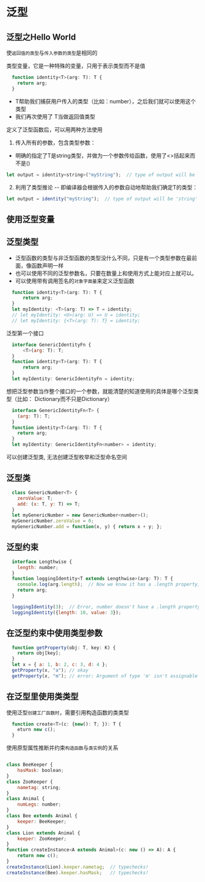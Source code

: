 # 泛型


## 泛型之Hello World

使`返回值的类型`与`传入参数的类型`是相同的

类型变量，它是一种特殊的变量，只用于表示类型而不是值

```javascript
  function identity<T>(arg: T): T {
    return arg;
  }
```
  * T帮助我们捕获用户传入的类型（比如：number），之后我们就可以使用这个类型
  * 我们再次使用了 T当做返回值类型


定义了泛型函数后，可以用两种方法使用
1. 传入所有的参数，包含类型参数：
  * 明确的指定了T是string类型，并做为一个参数传给函数，使用了<>括起来而不是()
```javascript
let output = identity<string>("myString");  // type of output will be 'string'
```

2. 利用了类型推论 -- 即编译器会根据传入的参数自动地帮助我们确定T的类型：
```javascript
let output = identity("myString");  // type of output will be 'string'
```

## 使用泛型变量


## 泛型类型

  * 泛型函数的类型与非泛型函数的类型没什么不同，只是有一个类型参数在最前面，像函数声明一样
  * 也可以使用不同的泛型参数名，只要在数量上和使用方式上能对应上就可以。
  * 可以使用带有调用签名的`对象字面量`来定义泛型函数
  
```javascript
  function identity<T>(arg: T): T {
      return arg;
  }
  let myIdentity: <T>(arg: T) => T = identity;
  // let myIdentity: <U>(arg: U) => U = identity;
  // let myIdentity: {<T>(arg: T): T} = identity;
```

泛型第一个接口

```javascript
  interface GenericIdentityFn {
      <T>(arg: T): T;
  }
  function identity<T>(arg: T): T {
      return arg;
  }
  let myIdentity: GenericIdentityFn = identity;

```

想把泛型参数当作整个接口的一个参数，就能清楚的知道使用的具体是哪个泛型类型（比如： Dictionary<string>而不只是Dictionary）

```javascript
  interface GenericIdentityFn<T> {
    (arg: T): T;
  }
  function identity<T>(arg: T): T {
    return arg;
  }
  let myIdentity: GenericIdentityFn<number> = identity;

```
可以创建泛型类, 无法创建泛型枚举和泛型命名空间


## 泛型类

```javascript
  class GenericNumber<T> {
    zeroValue: T;
    add: (x: T, y: T) => T;
  }
  let myGenericNumber = new GenericNumber<number>();
  myGenericNumber.zeroValue = 0;
  myGenericNumber.add = function(x, y) { return x + y; };

```

## 泛型约束

```javascript
  interface Lengthwise {
    length: number;
  }
  function loggingIdentity<T extends Lengthwise>(arg: T): T {
    console.log(arg.length);  // Now we know it has a .length property, so no more error
    return arg;
  }

  loggingIdentity(3);  // Error, number doesn't have a .length property
  loggingIdentity({length: 10, value: 3});

```

## 在泛型约束中使用类型参数

```javascript
  function getProperty(obj: T, key: K) {
    return obj[key];
  }
  let x = { a: 1, b: 2, c: 3, d: 4 };
  getProperty(x, "a"); // okay
  getProperty(x, "m"); // error: Argument of type 'm' isn't assignable to 'a' | 'b' | 'c' | 'd'.

```

## 在泛型里使用类类型

使用泛型`创建工厂函数时`，需要引用构造函数的类类型

```javascript
  function create<T>(c: {new(): T; }): T {
    eturn new c();
  }

```

使用原型属性推断并约束`构造函数`与`类实例`的关系

```javascript

class BeeKeeper {
    hasMask: boolean;
}
class ZooKeeper {
    nametag: string;
}
class Animal {
    numLegs: number;
}
class Bee extends Animal {
    keeper: BeeKeeper;
}
class Lion extends Animal {
    keeper: ZooKeeper;
}
function createInstance<A extends Animal>(c: new () => A): A {
    return new c();
}
createInstance(Lion).keeper.nametag;  // typechecks!
createInstance(Bee).keeper.hasMask;   // typechecks!

```

